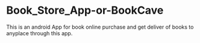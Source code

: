 # Book_Store_App-or-BookCave
This is an android App for book online purchase and get deliver of books to anyplace through this app.
